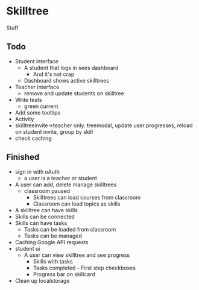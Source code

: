 # Skilltree
Stuff

## Todo
* Student interface
    * A student that logs in sees dashboard
        * And it's not crap
    * Dashboard shows active skilltrees
* Teacher interface
    * remove and update students on skilltree
* Write tests
    * green current
* Add some tooltips
* Activity
* skilltreeinvite->teacher only. treemodal, update user progresses, reload on student invite, group by skill
* check caching

## Finished
* sign in with oAuth
    * a user is a teacher or student
* A user can add, delete manage skilltrees
    * classroom paused
        * Skilltrees can load courses from classroom
        * Classroom can load topics as skills
* A skilltree can have skills
* Skills can be connected
* Skills can have tasks
    * Tasks can be loaded from classroom
    * Tasks can be managed
* Caching Google API requests
* student ui
    * A user can view skilltree and see progress
        * Skills with tasks
        * Tasks completed - First step checkboxes
        * Progress bar on skillcard
* Clean up localstorage